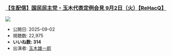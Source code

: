 ### [【生配信】国民民主党・玉木代表定例会見 9月2日（火）【ReHacQ】](https://www.youtube.com/watch?v=aLQOKHiA9L0)
[![](https://img.youtube.com/vi/aLQOKHiA9L0/sddefault.jpg)](https://www.youtube.com/watch?v=aLQOKHiA9L0)
-   公開日: 2025-09-02
-   視聴数: 22,975
-   **いいね数: 314**
-   出演者: [玉木雄一郎](/rehacq_fan/people/玉木雄一郎 "wikilink")
